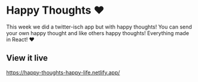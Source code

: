 # Happy Thoughts ❤️ 

This week we did a twitter-isch app but with happy thoughts! You can send your own happy thought and like others happy thoughts! Everything made in React! ❤️


## View it live
https://happy-thoughts-happy-life.netlify.app/
